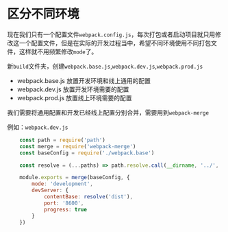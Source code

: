 # 区分不同环境

现在我们只有一个配置文件`webpack.config.js`，每次打包或者启动项目就只用修改这一个配置文件，但是在实际的开发过程当中，希望不同环境使用不同打包文件，这样就不用频繁修改`mode`了。

新`build`文件夹，创建`webpack.base.js`,`webpack.dev.js`,`webpack.prod.js`

- webpack.base.js 放置开发环境和线上通用的配置
- webpack.dev.js 放置开发环境需要的配置
- webpack.prod.js 放置线上环境需要的配置

我们需要将通用配置和开发已经线上配置分别合并，需要用到`webpack-merge`

例如：`webpack.dev.js` 
```javascript
    const path = require('path')
    const merge = require('webpack-merge')
    const baseConfig = require('./webpack.base')

    const resolve = (...paths) => path.resolve.call(__dirname, '../', ...paths)

    module.exports = merge(baseConfig, {
        mode: 'development',
        devServer: {
            contentBase: resolve('dist'),
            port: '8600',
            progress: true
        }
    })
```

